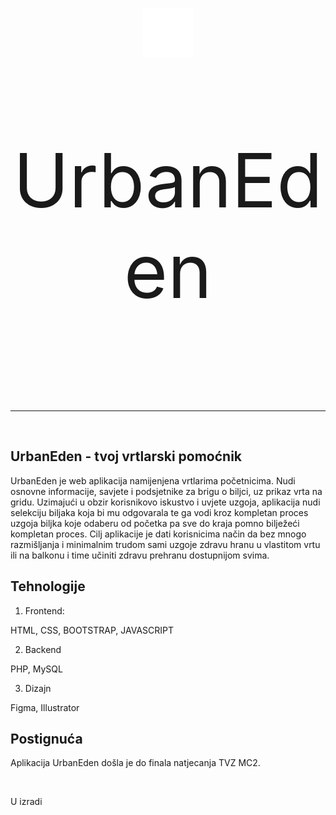 <p align="center">
<img src="/assets/images/tomato.svg" alt="logo UrbanEden" width="80" height="80">
</p>
<p align="center" style="font-size: 120px;">UrbanEden</p>
<br>
<hr>
<br>

<!-- Opis -->

## UrbanEden - tvoj vrtlarski pomoćnik

UrbanEden je web aplikacija namijenjena vrtlarima početnicima. Nudi osnovne informacije, savjete i podsjetnike za brigu o biljci, uz prikaz vrta na gridu. Uzimajući u obzir korisnikovo iskustvo i uvjete uzgoja, aplikacija nudi selekciju biljaka koja bi mu odgovarala te ga vodi kroz kompletan proces uzgoja biljka koje odaberu od početka pa sve do kraja pomno bilježeći kompletan proces. Cilj aplikacije je dati korisnicima način da bez mnogo razmišljanja i minimalnim trudom sami uzgoje zdravu hranu u vlastitom vrtu ili na balkonu i time učiniti zdravu prehranu dostupnijom svima. 

<!-- Problem -->

## Tehnologije

1. Frontend:

HTML, CSS, BOOTSTRAP, JAVASCRIPT

2. Backend

PHP, MySQL

3. Dizajn

Figma, Illustrator

## Postignuća

Aplikacija UrbanEden došla je do finala natjecanja TVZ MC2.

<br>

U izradi
